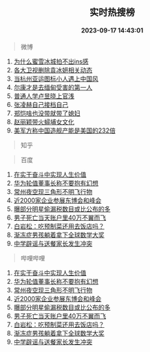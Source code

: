 <div align="center"><h2>实时热搜榜</h2><h4>2023-09-17 14:43:01</h4></div>

> 微博  

1. [为什么蜜雪冰城拍不出ins感](https://s.weibo.com/weibo?q=%23%E4%B8%BA%E4%BB%80%E4%B9%88%E8%9C%9C%E9%9B%AA%E5%86%B0%E5%9F%8E%E6%8B%8D%E4%B8%8D%E5%87%BAins%E6%84%9F%23&t=31&band_rank=1&Refer=top)<br />
2. [各大卫视删除袁冰妍相关动态](https://s.weibo.com/weibo?q=%23%E5%90%84%E5%A4%A7%E5%8D%AB%E8%A7%86%E5%88%A0%E9%99%A4%E8%A2%81%E5%86%B0%E5%A6%8D%E7%9B%B8%E5%85%B3%E5%8A%A8%E6%80%81%23&t=31&band_rank=2&Refer=top)<br />
3. [当杭州亚运图标小人遇上中国风](https://s.weibo.com/weibo?q=%23%E5%BD%93%E6%9D%AD%E5%B7%9E%E4%BA%9A%E8%BF%90%E5%9B%BE%E6%A0%87%E5%B0%8F%E4%BA%BA%E9%81%87%E4%B8%8A%E4%B8%AD%E5%9B%BD%E9%A3%8E%23&t=31&band_rank=3&Refer=top)<br />
4. [尔康才是去缅甸受害的第一人](https://s.weibo.com/weibo?q=%23%E5%B0%94%E5%BA%B7%E6%89%8D%E6%98%AF%E5%8E%BB%E7%BC%85%E7%94%B8%E5%8F%97%E5%AE%B3%E7%9A%84%E7%AC%AC%E4%B8%80%E4%BA%BA%23&t=31&band_rank=4&Refer=top)<br />
5. [普通人学卢昱晓上官浅](https://s.weibo.com/weibo?q=%E6%99%AE%E9%80%9A%E4%BA%BA%E5%AD%A6%E5%8D%A2%E6%98%B1%E6%99%93%E4%B8%8A%E5%AE%98%E6%B5%85&t=31&band_rank=5&Refer=top)<br />
6. [张凌赫自己接档自己](https://s.weibo.com/weibo?q=%23%E5%BC%A0%E5%87%8C%E8%B5%AB%E8%87%AA%E5%B7%B1%E6%8E%A5%E6%A1%A3%E8%87%AA%E5%B7%B1%23&t=31&band_rank=6&Refer=top)<br />
7. [郑恺啥也没带就带了媳妇](https://s.weibo.com/weibo?q=%23%E9%83%91%E6%81%BA%E5%95%A5%E4%B9%9F%E6%B2%A1%E5%B8%A6%E5%B0%B1%E5%B8%A6%E4%BA%86%E5%AA%B3%E5%A6%87%23&t=31&band_rank=7&Refer=top)<br />
8. [赵丽颖带火蟳埔女文化](https://s.weibo.com/weibo?q=%23%E8%B5%B5%E4%B8%BD%E9%A2%96%E5%B8%A6%E7%81%AB%E8%9F%B3%E5%9F%94%E5%A5%B3%E6%96%87%E5%8C%96%23&t=31&band_rank=8&Refer=top)<br />
9. [美军方称中国造舰产能是美国的232倍](https://s.weibo.com/weibo?q=%23%E7%BE%8E%E5%86%9B%E6%96%B9%E7%A7%B0%E4%B8%AD%E5%9B%BD%E9%80%A0%E8%88%B0%E4%BA%A7%E8%83%BD%E6%98%AF%E7%BE%8E%E5%9B%BD%E7%9A%84232%E5%80%8D%23&t=31&band_rank=9&Refer=top)<br />

> 知乎  


> 百度  

1. [在实干奋斗中实现人生价值](https://www.baidu.com/s?wd=%E5%9C%A8%E5%AE%9E%E5%B9%B2%E5%A5%8B%E6%96%97%E4%B8%AD%E5%AE%9E%E7%8E%B0%E4%BA%BA%E7%94%9F%E4%BB%B7%E5%80%BC&sa=fyb_news&rsv_dl=fyb_news)<br />
2. [华为轮值董事长称不要抱有幻想](https://www.baidu.com/s?wd=%E5%8D%8E%E4%B8%BA%E8%BD%AE%E5%80%BC%E8%91%A3%E4%BA%8B%E9%95%BF%E7%A7%B0%E4%B8%8D%E8%A6%81%E6%8A%B1%E6%9C%89%E5%B9%BB%E6%83%B3&sa=fyb_news&rsv_dl=fyb_news)<br />
3. [常州夜空现三角形不明飞行物](https://www.baidu.com/s?wd=%E5%B8%B8%E5%B7%9E%E5%A4%9C%E7%A9%BA%E7%8E%B0%E4%B8%89%E8%A7%92%E5%BD%A2%E4%B8%8D%E6%98%8E%E9%A3%9E%E8%A1%8C%E7%89%A9&sa=fyb_news&rsv_dl=fyb_news)<br />
4. [近2000家企业参展东博会和峰会](https://www.baidu.com/s?wd=%E8%BF%912000%E5%AE%B6%E4%BC%81%E4%B8%9A%E5%8F%82%E5%B1%95%E4%B8%9C%E5%8D%9A%E4%BC%9A%E5%92%8C%E5%B3%B0%E4%BC%9A&sa=fyb_news&rsv_dl=fyb_news)<br />
5. [曝部分明星偷漏税数目或比公布的多](https://www.baidu.com/s?wd=%E6%9B%9D%E9%83%A8%E5%88%86%E6%98%8E%E6%98%9F%E5%81%B7%E6%BC%8F%E7%A8%8E%E6%95%B0%E7%9B%AE%E6%88%96%E6%AF%94%E5%85%AC%E5%B8%83%E7%9A%84%E5%A4%9A&sa=fyb_news&rsv_dl=fyb_news)<br />
6. [男子死亡当天账户里40万不翼而飞](https://www.baidu.com/s?wd=%E7%94%B7%E5%AD%90%E6%AD%BB%E4%BA%A1%E5%BD%93%E5%A4%A9%E8%B4%A6%E6%88%B7%E9%87%8C40%E4%B8%87%E4%B8%8D%E7%BF%BC%E8%80%8C%E9%A3%9E&sa=fyb_news&rsv_dl=fyb_news)<br />
7. [白岩松：吃预制菜还用去饭店吗？](https://www.baidu.com/s?wd=%E7%99%BD%E5%B2%A9%E6%9D%BE%EF%BC%9A%E5%90%83%E9%A2%84%E5%88%B6%E8%8F%9C%E8%BF%98%E7%94%A8%E5%8E%BB%E9%A5%AD%E5%BA%97%E5%90%97%EF%BC%9F&sa=fyb_news&rsv_dl=fyb_news)<br />
8. [渐冻症男孩躺着拿下全球数学大奖](https://www.baidu.com/s?wd=%E6%B8%90%E5%86%BB%E7%97%87%E7%94%B7%E5%AD%A9%E8%BA%BA%E7%9D%80%E6%8B%BF%E4%B8%8B%E5%85%A8%E7%90%83%E6%95%B0%E5%AD%A6%E5%A4%A7%E5%A5%96&sa=fyb_news&rsv_dl=fyb_news)<br />
9. [中学辟谣与送餐家长发生冲突](https://www.baidu.com/s?wd=%E4%B8%AD%E5%AD%A6%E8%BE%9F%E8%B0%A3%E4%B8%8E%E9%80%81%E9%A4%90%E5%AE%B6%E9%95%BF%E5%8F%91%E7%94%9F%E5%86%B2%E7%AA%81&sa=fyb_news&rsv_dl=fyb_news)<br />

> 哔哩哔哩  

1. [在实干奋斗中实现人生价值](https://www.baidu.com/s?wd=%E5%9C%A8%E5%AE%9E%E5%B9%B2%E5%A5%8B%E6%96%97%E4%B8%AD%E5%AE%9E%E7%8E%B0%E4%BA%BA%E7%94%9F%E4%BB%B7%E5%80%BC&sa=fyb_news&rsv_dl=fyb_news)<br />
2. [华为轮值董事长称不要抱有幻想](https://www.baidu.com/s?wd=%E5%8D%8E%E4%B8%BA%E8%BD%AE%E5%80%BC%E8%91%A3%E4%BA%8B%E9%95%BF%E7%A7%B0%E4%B8%8D%E8%A6%81%E6%8A%B1%E6%9C%89%E5%B9%BB%E6%83%B3&sa=fyb_news&rsv_dl=fyb_news)<br />
3. [常州夜空现三角形不明飞行物](https://www.baidu.com/s?wd=%E5%B8%B8%E5%B7%9E%E5%A4%9C%E7%A9%BA%E7%8E%B0%E4%B8%89%E8%A7%92%E5%BD%A2%E4%B8%8D%E6%98%8E%E9%A3%9E%E8%A1%8C%E7%89%A9&sa=fyb_news&rsv_dl=fyb_news)<br />
4. [近2000家企业参展东博会和峰会](https://www.baidu.com/s?wd=%E8%BF%912000%E5%AE%B6%E4%BC%81%E4%B8%9A%E5%8F%82%E5%B1%95%E4%B8%9C%E5%8D%9A%E4%BC%9A%E5%92%8C%E5%B3%B0%E4%BC%9A&sa=fyb_news&rsv_dl=fyb_news)<br />
5. [曝部分明星偷漏税数目或比公布的多](https://www.baidu.com/s?wd=%E6%9B%9D%E9%83%A8%E5%88%86%E6%98%8E%E6%98%9F%E5%81%B7%E6%BC%8F%E7%A8%8E%E6%95%B0%E7%9B%AE%E6%88%96%E6%AF%94%E5%85%AC%E5%B8%83%E7%9A%84%E5%A4%9A&sa=fyb_news&rsv_dl=fyb_news)<br />
6. [男子死亡当天账户里40万不翼而飞](https://www.baidu.com/s?wd=%E7%94%B7%E5%AD%90%E6%AD%BB%E4%BA%A1%E5%BD%93%E5%A4%A9%E8%B4%A6%E6%88%B7%E9%87%8C40%E4%B8%87%E4%B8%8D%E7%BF%BC%E8%80%8C%E9%A3%9E&sa=fyb_news&rsv_dl=fyb_news)<br />
7. [白岩松：吃预制菜还用去饭店吗？](https://www.baidu.com/s?wd=%E7%99%BD%E5%B2%A9%E6%9D%BE%EF%BC%9A%E5%90%83%E9%A2%84%E5%88%B6%E8%8F%9C%E8%BF%98%E7%94%A8%E5%8E%BB%E9%A5%AD%E5%BA%97%E5%90%97%EF%BC%9F&sa=fyb_news&rsv_dl=fyb_news)<br />
8. [渐冻症男孩躺着拿下全球数学大奖](https://www.baidu.com/s?wd=%E6%B8%90%E5%86%BB%E7%97%87%E7%94%B7%E5%AD%A9%E8%BA%BA%E7%9D%80%E6%8B%BF%E4%B8%8B%E5%85%A8%E7%90%83%E6%95%B0%E5%AD%A6%E5%A4%A7%E5%A5%96&sa=fyb_news&rsv_dl=fyb_news)<br />
9. [中学辟谣与送餐家长发生冲突](https://www.baidu.com/s?wd=%E4%B8%AD%E5%AD%A6%E8%BE%9F%E8%B0%A3%E4%B8%8E%E9%80%81%E9%A4%90%E5%AE%B6%E9%95%BF%E5%8F%91%E7%94%9F%E5%86%B2%E7%AA%81&sa=fyb_news&rsv_dl=fyb_news)<br />
